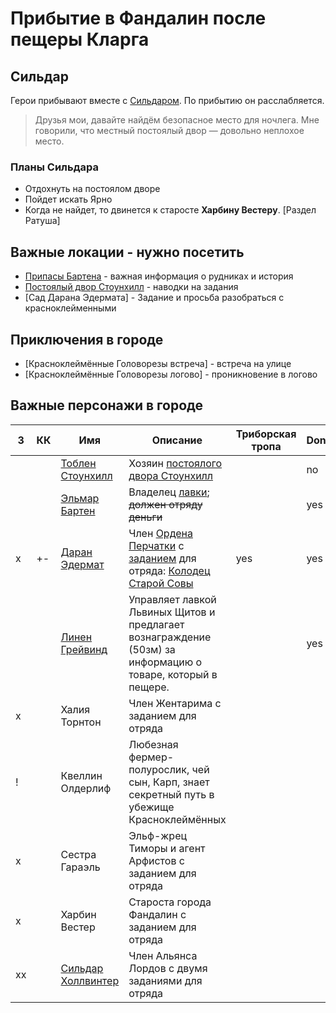 # Прибытие в Фандалин после пещеры Кларга

## Сильдар
Герои прибывают вместе с [Сильдаром](../characters/sildar.md). По прибытию он расслабляется.
> Друзья мои, давайте найдём безопасное место для ночлега.
> Мне говорили, что местный постоялый двор — довольно неплохое место.

### Планы Сильдара
* Отдохнуть на постоялом дворе
* Пойдет искать Ярно
* Когда не найдет, то двинется к старосте **Харбинy Вестерy**. [Раздел Ратуша]

## Важные локации - нужно посетить
* [Припасы Бартена](./barten-shop.md) - важная информация о рудниках и история
* [Постоялый двор Стоунхилл](./fandalin-taverna.md) - наводки на задания
* [Сад Дарана Эдермата] - Задание и просьба разобраться с красноклейменными

## Приключения в городе
* [Красноклеймённые Головорезы встреча] - встреча на улице
* [Красноклеймённые Головорезы логово] - проникновение в логово

## Важные персонажи в городе
| З  | КК | **Имя**                                               | **Описание**                                                                                                                                        | Триборская тропа | Done |
|----|----|-------------------------------------------------------|-----------------------------------------------------------------------------------------------------------------------------------------------------|------------------|------|
|    |    | [Тоблен Стоунхилл](../characters/stounhill-famaly.md) | Хозяин [постоялого двора Cтоунхилл](./stonehill.md)                                                                                                 |                  | no   |
|    |    | [Эльмар Бартен](../characters/barten.md)              | Владелец [лавки](./barten-shop.md); ~~должен отряду деньги~~                                                                                        |                  | yes  |
| x  | +- | [Даран Эдермат](../characters/edermat.md)             | Член [Ордена Перчатки](../organisations/orden-perchatki.md) с [заданием](./edermat-garden.md) для отряда: [Колодец Старой Совы](./old-owls-well.md) | yes              | yes  |
|    |    | [Линен Грейвинд](../characters/small.md)              | Управляет лавкой Львиных Щитов и предлагает вознаграждение (50зм) за информацию о товаре, который в пещере.                                         |                  | yes  |
| x  |    | Халия Торнтон                                         | Член Жентарима с заданием для отряда                                                                                                                |                  |      |
| !  |    | Квеллин Олдерлиф                                      | Любезная фермер-полурослик, чей сын, Карп, знает секретный путь в убежище Красноклеймённых                                                          |                  |      |
| x  |    | Сестра Гараэль                                        | Эльф-жрец Тиморы и агент Арфистов с заданием для отряда                                                                                             |                  |      |
| x  |    | Харбин Вестер                                         | Староста города Фандалин с заданием для отряда                                                                                                      |                  |      |
| xx |    | [Сильдар Холлвинтер](../characters/sildar.md)         | Член Альянса Лордов с двумя заданиями для отряда                                                                                                    |                  |      |


